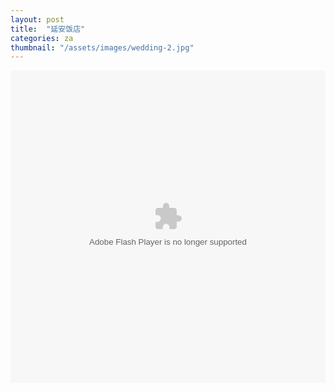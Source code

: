 ```yaml
---
layout: post
title:  "延安饭店"
categories: za
thumbnail: "/assets/images/wedding-2.jpg"
---
```


<embed src="http://player.youku.com/player.php/sid/XMzU0MDE0Nzk2/v.swf" allowfullscreen="true" quality="high" width="100%" height="500" align="middle" allowscriptaccess="always" type="application/x-shockwave-flash">
